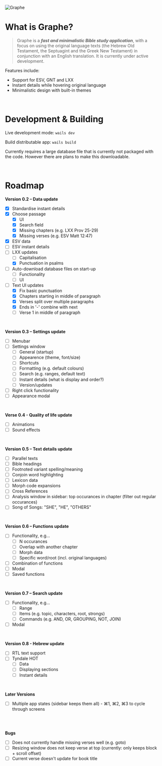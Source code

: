 ![Graphe](https://raw.githubusercontent.com/gabrielaravena32/graphe-app/main/build/banner.png)
<br />

# What is Graphe?

> Graphe is a **_fast and minimalistic Bible study application_**, with a focus on using the original language texts (the Hebrew Old Testament, the Septuagint and the Greek New Testament) in conjunction with an English translation. It is currently under active development.

Features include:

- Support for ESV, GNT and LXX
- Instant details while hovering original language
- Minimalistic design with built-in themes

<br/>

# Development & Building

Live development mode: `wails dev`

Build distributable app: `wails build`

Currently requires a large database file that is currently not packaged with the code. However there are plans to make this downloadable.

<br/>

# Roadmap

**Version 0.2 – Data update**

- [x] Standardise instant details
- [x] Choose passage
  - [x] UI
  - [x] Search field
  - [x] Missing chapters (e.g. LXX Prov 25-29)
  - [x] Missing verses (e.g. ESV Matt 12:47)
- [x] ESV data
- [ ] ESV instant details
- [ ] LXX updates
  - [ ] Capitalisation
  - [x] Punctuation in psalms
- [ ] Auto-download database files on start-up
  - [ ] Functionality
  - [ ] UI
- [ ] Text UI updates
  - [x] Fix basic punctuation
  - [x] Chapters starting in middle of paragraph
  - [x] Verses split over multiple paragraphs
  - [x] Ends in '-' combine with next
  - [ ] Verse 1 in middle of paragraph

<br/>

**Version 0.3 – Settings update**

- [ ] Menubar
- [ ] Settings window
  - [ ] General (startup)
  - [ ] Appearence (theme, font/size)
  - [ ] Shortcuts
  - [ ] Formatting (e.g. default colours)
  - [ ] Search (e.g. ranges, default text)
  - [ ] Instant details (what is display and order?)
  - [ ] Version/updates
- [ ] Right click functionality
- [ ] Appearance modal

<br/>

**Verse 0.4 - Quality of life update**

- [ ] Animations
- [ ] Sound effects

<br/>

**Version 0.5 – Text details update**

- [ ] Parallel texts
- [ ] Bible headings
- [ ] Footnoted variant spelling/meaning
- [ ] Conjoin word highlighting
- [ ] Lexicon data
- [ ] Morph code expansions
- [ ] Cross References
- [ ] Analysis window in sidebar: top occurances in chapter (filter out regular occurances)
- [ ] Song of Songs: "SHE", "HE", "OTHERS"

<br/>

**Version 0.6 – Functions update**

- [ ] Functionality, e.g...
  - [ ] N occurances
  - [ ] Overlap with another chapter
  - [ ] Morph data
  - [ ] Specific word/root (incl. original languages)
- [ ] Combination of functions
- [ ] Modal
- [ ] Saved functions

<br/>

**Version 0.7 – Search update**

- [ ] Functionality, e.g...
  - [ ] Range
  - [ ] Items (e.g. topic, characters, root, strongs)
  - [ ] Commands (e.g. AND, OR, GROUPING, NOT, JOIN)
- [ ] Modal

<br/>

**Version 0.8 - Hebrew update**

- [ ] RTL text support
- [ ] Tyndale HOT
  - [ ] Data
  - [ ] Displaying sections
  - [ ] Instant details

<br/>

**Later Versions**

- [ ] Multiple app states (sidebar keeps them all) - ⌘1, ⌘2, ⌘3 to cycle through screens

<br/><br/>

**Bugs**

- [ ] Does not currently handle missing verses well (e.g. goto)
- [ ] Resizing window does not keep verse at top (currently: only keeps block + scroll offset)
- [ ] Current verse doesn't update for book title
